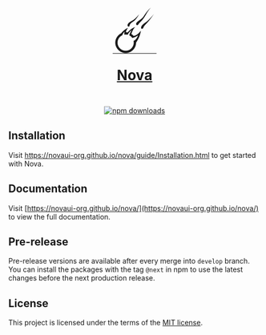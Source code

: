 <p style="text-align: center">
  <a href="https://novaui-org.github.io/nova/">
    <span style="font-size: 100px; line-height: 1">☄️</span>
    <h1 style="text-align: center; margin: 0">Nova</h1>
  </a>
</p>
<br/>
<p style="text-align: center">
  <a href="https://www.npmjs.com/package/@nova-org/components">
    <img src="https://img.shields.io/npm/dm/@nova-org/components.svg?style=flat-round" alt="npm downloads">
  </a>
</p>

## Installation

Visit <a aria-label="nova learn" href="https://novaui-org.github.io/nova/guide/Installation.html">https://novaui-org.github.io/nova/guide/Installation.html</a>
to get started with Nova.

## Documentation

Visit [https://novaui-org.github.io/nova/](https://novaui-org.github.io/nova/) to view the full documentation.

## Pre-release

Pre-release versions are available after every merge into `develop` branch. You can install the packages with the
tag `@next` in npm to use the latest changes before the next production release.

## License

This project is licensed under the terms of the [MIT license](https://github.com/novaui-org/nova/blob/main/LICENSE).
